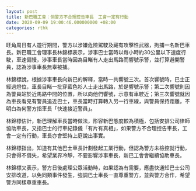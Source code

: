 ```yaml
---
layout: post
title: 新巴職工會：倘警方不合理控告車長　工會一定有行動
date: 2020-09-09 19:00:46.000000000 +08:00
categories: rthk
---
```


旺角周日有人遊行期間，警方以涉嫌危險駕駛及藏有攻擊性武器，拘捕一名新巴車長。新巴職工會理事長林錦標表示，涉事巴士當時以每小時約30公里以下速度行駛，車速偏慢，涉事車長當時因為目睹有人走出馬路而響號示警，並打算避開警員，認為涉事車長無辜被捕。

林錦標說，根據涉事車長向新巴的解釋，當時一共響號三次。首次響號時，巴士正經過燈位，車長目睹一批穿藍色衫人士走出馬路，於是響號示警；第二次響號則因為警員站於近馬路中間的位置，所以向他們響號，示意有車駛近；第三次響號就因為車長看見有警員追近巴士，車長當時打算轉入另一行車線，與警員保持距離，不明白為何警方指車長「快速接近警員」。

林錦標估計，新巴理解車長當時做法，形容新巴態度較為積極，包括安排公司律師協助車長，又指巴士的行車紀錄儀「有片有真相」，如果警方不合理控告車長，工會一定有行動，車長亦會堅持上庭說出事實。

林錦標指出，知道有其他巴士車長計劃發起工業行動，但認為警方未檢控就行動，只會得不償失，希望業界冷靜，不要影響涉事車長，新巴工會會繼續協助車長。

林錦標又表示，警方日後處理公眾活動時，如果認為有需要，應盡快通知巴士公司安排改道，以免同類事件發生，強調巴士車長一直尊重警方，並與警方合作，希望警方同樣尊重車長。
